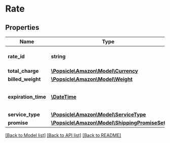 # Rate

## Properties
Name | Type | Description | Notes
------------ | ------------- | ------------- | -------------
**rate_id** | **string** | An identifier for the rate. | [optional] 
**total_charge** | [**\Popsicle\Amazon\Model\Currency**](Currency.md) |  | [optional] 
**billed_weight** | [**\Popsicle\Amazon\Model\Weight**](Weight.md) |  | [optional] 
**expiration_time** | [**\DateTime**](\DateTime.md) | The time after which the offering will expire. | [optional] 
**service_type** | [**\Popsicle\Amazon\Model\ServiceType**](ServiceType.md) |  | [optional] 
**promise** | [**\Popsicle\Amazon\Model\ShippingPromiseSet**](ShippingPromiseSet.md) |  | [optional] 

[[Back to Model list]](../../README.md#documentation-for-models) [[Back to API list]](../../README.md#documentation-for-api-endpoints) [[Back to README]](../../README.md)

